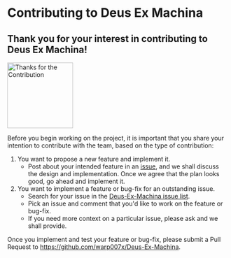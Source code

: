 # Contributing to Deus Ex Machina

## Thank you for your interest in contributing to Deus Ex Machina! 
<img src="https://c.tenor.com/WGRtriUAdtwAAAAi/miracle-nikki-thanks.gif" alt="Thanks for the Contribution" style="height: 150px; width:150px;"/>

Before you begin working on the project, it is important that you share your intention to contribute with the team, based on the type of contribution:

1. You want to propose a new feature and implement it.
    - Post about your intended feature in an [issue](https://github.com/warp007x/Deus-Ex-Machina/issues),
    and we shall discuss the design and implementation. Once we agree that the plan looks good,
    go ahead and implement it.
2. You want to implement a feature or bug-fix for an outstanding issue.
    - Search for your issue in the [Deus-Ex-Machina issue list](https://github.com/warp007x/Deus-Ex-Machina/issues).
    - Pick an issue and comment that you'd like to work on the feature or bug-fix.
    - If you need more context on a particular issue, please ask and we shall provide.

Once you implement and test your feature or bug-fix, please submit a Pull Request to
https://github.com/warp007x/Deus-Ex-Machina.


